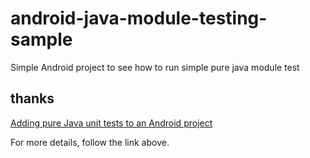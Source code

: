 # android-java-module-testing-sample

Simple Android project to see how to run simple pure java module test

## thanks

[Adding pure Java unit tests to an Android project](http://www.jedidja.ca/adding-pure-java-unit-tests-to-an-android-project/)

For more details, follow the link above.
